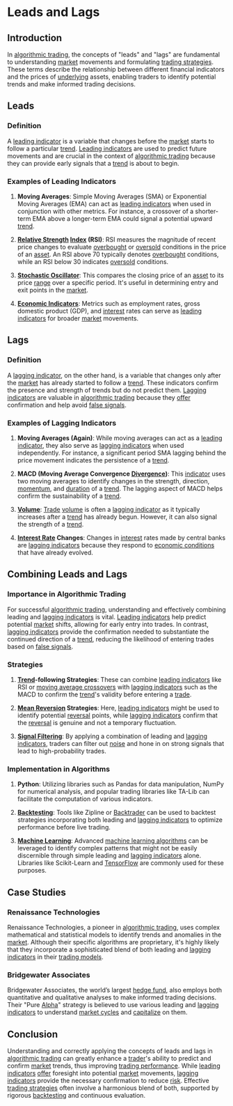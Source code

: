 # Leads and Lags

## Introduction

In [algorithmic trading](../a/accountability.md), the concepts of "leads" and "lags" are fundamental to understanding [market](../m/market.md) movements and formulating [trading strategies](../t/trading_strategies.md). These terms describe the relationship between different financial indicators and the prices of [underlying](../u/underlying.md) assets, enabling traders to identify potential trends and make informed trading decisions.

## Leads

### Definition

A [leading indicator](../l/leading_indicator.md) is a variable that changes before the [market](../m/market.md) starts to follow a particular [trend](../t/trend.md). [Leading indicators](../l/leading_indicators.md) are used to predict future movements and are crucial in the context of [algorithmic trading](../a/accountability.md) because they can provide early signals that a [trend](../t/trend.md) is about to begin.

### Examples of Leading Indicators

1. **Moving Averages**: Simple Moving Averages (SMA) or Exponential Moving Averages (EMA) can act as [leading indicators](../l/leading_indicators.md) when used in conjunction with other metrics. For instance, a crossover of a shorter-term EMA above a longer-term EMA could signal a potential upward [trend](../t/trend.md).
  
2. **[Relative Strength](../r/relative_strength.md) [Index](../i/index_instrument.md) (RSI)**: RSI measures the magnitude of recent price changes to evaluate [overbought](../o/overbought.md) or [oversold](../o/oversold.md) conditions in the price of an [asset](../a/asset.md). An RSI above 70 typically denotes [overbought](../o/overbought.md) conditions, while an RSI below 30 indicates [oversold](../o/oversold.md) conditions.

3. **[Stochastic Oscillator](../s/stochastic_oscillator.md)**: This compares the closing price of an [asset](../a/asset.md) to its price [range](../r/range.md) over a specific period. It's useful in determining entry and exit points in the [market](../m/market.md).

4. **[Economic Indicators](../e/economic_indicators.md)**: Metrics such as employment rates, gross domestic product (GDP), and [interest](../i/interest.md) rates can serve as [leading indicators](../l/leading_indicators.md) for broader [market](../m/market.md) movements.

## Lags

### Definition

A [lagging indicator](../l/lagging_indicator.md), on the other hand, is a variable that changes only after the [market](../m/market.md) has already started to follow a [trend](../t/trend.md). These indicators confirm the presence and strength of trends but do not predict them. [Lagging indicators](../l/lagging_indicators.md) are valuable in [algorithmic trading](../a/accountability.md) because they [offer](../o/offer.md) confirmation and help avoid [false signals](../f/false_signals_in_trading.md).

### Examples of Lagging Indicators

1. **Moving Averages (Again)**: While moving averages can act as a [leading indicator](../l/leading_indicator.md), they also serve as [lagging indicators](../l/lagging_indicators.md) when used independently. For instance, a significant period SMA lagging behind the price movement indicates the persistence of a [trend](../t/trend.md).

2. **MACD (Moving Average Convergence [Divergence](../d/divergence.md))**: This [indicator](../i/indicator.md) uses two moving averages to identify changes in the strength, direction, [momentum](../m/momentum.md), and [duration](../d/duration.md) of a [trend](../t/trend.md). The lagging aspect of MACD helps confirm the sustainability of a [trend](../t/trend.md).

3. **[Volume](../v/volume.md)**: [Trade](../t/trade.md) [volume](../v/volume.md) is often a [lagging indicator](../l/lagging_indicator.md) as it typically increases after a [trend](../t/trend.md) has already begun. However, it can also signal the strength of a [trend](../t/trend.md).

4. **[Interest Rate](../i/interest_rate.md) Changes**: Changes in [interest](../i/interest.md) rates made by central banks are [lagging indicators](../l/lagging_indicators.md) because they respond to [economic conditions](../e/economic_conditions.md) that have already evolved.

## Combining Leads and Lags

### Importance in Algorithmic Trading

For successful [algorithmic trading](../a/accountability.md), understanding and effectively combining leading and [lagging indicators](../l/lagging_indicators.md) is vital. [Leading indicators](../l/leading_indicators.md) help predict potential [market](../m/market.md) shifts, allowing for early entry into trades. In contrast, [lagging indicators](../l/lagging_indicators.md) provide the confirmation needed to substantiate the continued direction of a [trend](../t/trend.md), reducing the likelihood of entering trades based on [false signals](../f/false_signals_in_trading.md).

### Strategies

1. **[Trend](../t/trend.md)-following Strategies**: These can combine [leading indicators](../l/leading_indicators.md) like RSI or [moving average crossovers](../m/moving_average_crossovers.md) with [lagging indicators](../l/lagging_indicators.md) such as the MACD to confirm the [trend](../t/trend.md)'s validity before entering a [trade](../t/trade.md).

2. **[Mean Reversion](../m/mean_reversion.md) Strategies**: Here, [leading indicators](../l/leading_indicators.md) might be used to identify potential [reversal](../r/reversal.md) points, while [lagging indicators](../l/lagging_indicators.md) confirm that the [reversal](../r/reversal.md) is genuine and not a temporary fluctuation.

3. **[Signal Filtering](../s/signal_filtering.md)**: By applying a combination of leading and [lagging indicators](../l/lagging_indicators.md), traders can filter out [noise](../n/noise.md) and hone in on strong signals that lead to high-probability trades.

### Implementation in Algorithms

1. **Python**: Utilizing libraries such as Pandas for data manipulation, NumPy for numerical analysis, and popular trading libraries like TA-Lib can facilitate the computation of various indicators.
   
2. **[Backtesting](../b/backtesting.md)**: Tools like Zipline or [Backtrader](../b/backtrader.md) can be used to backtest strategies incorporating both leading and [lagging indicators](../l/lagging_indicators.md) to optimize performance before live trading.

3. **[Machine Learning](../m/machine_learning.md)**: Advanced [machine learning algorithms](../m/machine_learning_algorithms_in_trading.md) can be leveraged to identify complex patterns that might not be easily discernible through simple leading and [lagging indicators](../l/lagging_indicators.md) alone. Libraries like Scikit-Learn and [TensorFlow](../t/tensorflow.md) are commonly used for these purposes.

## Case Studies

### Renaissance Technologies

Renaissance Technologies, a pioneer in [algorithmic trading](../a/accountability.md), uses complex mathematical and statistical models to identify trends and anomalies in the [market](../m/market.md). Although their specific algorithms are proprietary, it's highly likely that they incorporate a sophisticated blend of both leading and [lagging indicators](../l/lagging_indicators.md) in their [trading models](../t/trading_models.md).

### Bridgewater Associates

Bridgewater Associates, the world’s largest [hedge fund](../h/hedge_fund.md), also employs both quantitative and qualitative analyses to make informed trading decisions. Their "Pure [Alpha](../a/alpha.md)" strategy is believed to use various leading and [lagging indicators](../l/lagging_indicators.md) to understand [market cycles](../m/market_cycles.md) and [capitalize](../c/capitalize.md) on them.

## Conclusion

Understanding and correctly applying the concepts of leads and lags in [algorithmic trading](../a/accountability.md) can greatly enhance a [trader](../t/trader.md)'s ability to predict and confirm [market](../m/market.md) trends, thus improving [trading performance](../t/trading_performance.md). While [leading indicators](../l/leading_indicators.md) [offer](../o/offer.md) foresight into potential [market](../m/market.md) movements, [lagging indicators](../l/lagging_indicators.md) provide the necessary confirmation to reduce [risk](../r/risk.md). Effective [trading strategies](../t/trading_strategies.md) often involve a harmonious blend of both, supported by rigorous [backtesting](../b/backtesting.md) and continuous evaluation.